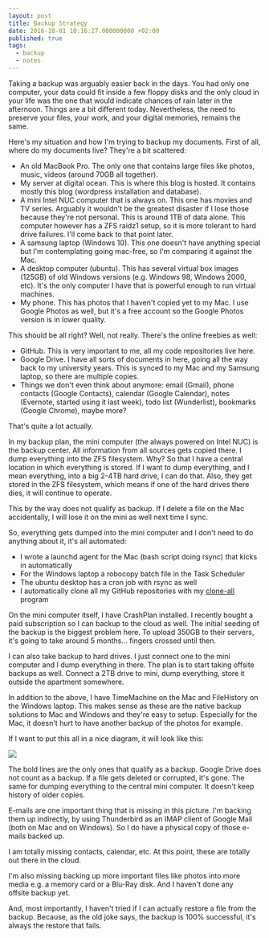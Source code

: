 ```yaml
---
layout: post
title: Backup Strategy
date: 2016-10-01 10:16:27.000000000 +02:00
published: true
tags:
  - backup
  - notes
---
```


Taking a backup was arguably easier back in the days. You had only one computer,
your data could fit inside a few floppy disks and the only cloud in your life
was the one that would indicate chances of rain later in the afternoon. Things
are a bit different today. Nevertheless, the need to preserve your files, your
work, and your digital memories, remains the same.

<!--more-->

Here's my situation and how I'm trying to backup my documents. First of all,
where do my documents live? They're a bit scattered:

<ul>
<li>An old MacBook Pro. The only one that contains large files like photos, music, videos (around 70GB all together).</li>
<li>My server at digital ocean. This is where this blog is hosted. It contains mostly this blog (wordpress installation and database).</li>
<li>A mini Intel NUC computer that is always on. This one has movies and TV series. Arguably it wouldn't be the greatest disaster if I lose those because they're not personal. This is around 1TB of data alone. This computer however has a ZFS raidz1 setup, so it is more tolerant to hard drive failures. I'll come back to that point later.</li>
<li>A samsung laptop (Windows 10). This one doesn't have anything special but I'm contemplating going mac-free, so I'm comparing it against the Mac.</li>
<li>A desktop computer (ubuntu). This has several virtual box images (125GB) of old Windows versions (e.g. Windows 98, Windows 2000, etc). It's the only computer I have that is powerful enough to run virtual machines.</li>
<li>My phone. This has photos that I haven't copied yet to my Mac. I use Google Photos as well, but it's a free account so the Google Photos version is in lower quality.</li>
</ul>

This should be all right? Well, not really. There's the online freebies as well:

<ul>
<li>GitHub. This is very important to me, all my code repositories live here.</li>
<li>Google Drive. I have all sorts of documents in here, going all the way back to my university years. This is synced to my Mac and my Samsung laptop, so there are multiple copies.</li>
<li>Things we don't even think about anymore: email (Gmail), phone contacts (Google Contacts), calendar (Google Calendar), notes (Evernote, started using it last week), todo list (Wunderlist), bookmarks (Google Chrome), maybe more?</li>
</ul>

That's quite a lot actually.

In my backup plan, the mini computer (the always powered on Intel NUC) is the
backup center. All information from all sources gets copied there. I dump
everything into the ZFS filesystem. Why? So that I have a central location in
which everything is stored. If I want to dump everything, and I mean everything,
into a big 2-4TB hard drive, I can do that. Also, they get stored in the ZFS
filesystem, which means if one of the hard drives there dies, it will continue
to operate.

This by the way does not qualify as backup. If I delete a file on the Mac
accidentally, I will lose it on the mini as well next time I sync.

So, everything gets dumped into the mini computer and I don't need to do
anything about it, it's all automated:

<ul>
<li>I wrote a launchd agent for the Mac (bash script doing rsync) that kicks in automatically</li>
<li>For the Windows laptop a robocopy batch file in the Task Scheduler</li>
<li>The ubuntu desktop has a cron job with rsync as well</li>
<li>I automatically clone all my GitHub repositories with my <a href="https://github.com/ngeor/clone-all">clone-all</a> program</li>
</ul>

On the mini computer itself, I have CrashPlan installed. I recently bought a
paid subscription so I can backup to the cloud as well. The initial seeding of
the backup is the biggest problem here. To upload 350GB to their servers, it's
going to take around 5 months... fingers crossed until then.

I can also take backup to hard drives. I just connect one to the mini computer
and I dump everything in there. The plan is to start taking offsite backups as
well. Connect a 2TB drive to mini, dump everything, store it outside the
apartment somewhere.

In addition to the above, I have TimeMachine on the Mac and FileHistory on the
Windows laptop. This makes sense as these are the native backup solutions to Mac
and Windows and they're easy to setup. Especially for the Mac, it doesn't hurt
to have another backup of the photos for example.

If I want to put this all in a nice diagram, it will look like this:

<img src="{% link /assets/2016/backup-strategy-1.png %}" />

The bold lines are the only ones that qualify as a backup. Google Drive does not
count as a backup. If a file gets deleted or corrupted, it's gone. The same for
dumping everything to the central mini computer. It doesn't keep history of
older copies.

E-mails are one important thing that is missing in this picture. I'm backing
them up indirectly, by using Thunderbird as an IMAP client of Google Mail (both
on Mac and on Windows). So I do have a physical copy of those e-mails backed up.

I am totally missing contacts, calendar, etc. At this point, these are totally
out there in the cloud.

I'm also missing backing up more important files like photos into more media
e.g. a memory card or a Blu-Ray disk. And I haven't done any offsite backup yet.

And, most importantly, I haven't tried if I can actually restore a file from the
backup. Because, as the old joke says, the backup is 100% successful, it's
always the restore that fails.
